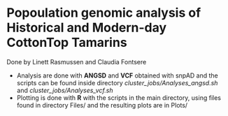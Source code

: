 # Popoulation genomic analysis of Historical and Modern-day CottonTop Tamarins
Done by Linett Rasmussen and Claudia Fontsere

- Analysis are done with **ANGSD** and **VCF** obtained with snpAD and the scripts can be found inside directory *cluster_jobs/Analyses_angsd.sh* and *cluster_jobs/Analyses_vcf.sh* 
- Plotting is done with **R** with the scripts in the main directory, using files found in directory Files/ and the resulting plots are in Plots/

